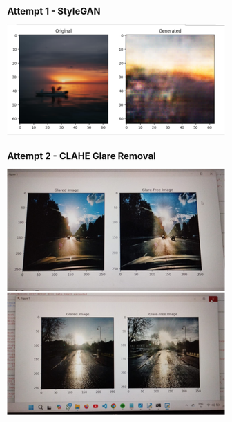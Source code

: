 ## Attempt 1 - StyleGAN
![!\[alt text\](Glaredetection\StyleGAN\Result.png)](StyleGAN/Result.png)

## Attempt 2 - CLAHE Glare Removal
![alt text](<CLAHE Glare Removal/Result.jpg>)
![alt text](<CLAHE Glare Removal/Result1.jpg>)

